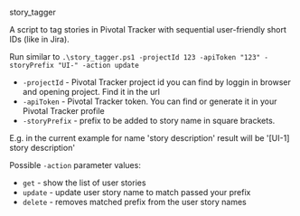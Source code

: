 story_tagger

A script to tag stories in Pivotal Tracker with sequential user-friendly short IDs (like in Jira).

Run similar to 
`.\story_tagger.ps1 -projectId 123 -apiToken "123" -storyPrefix "UI-" -action update`
* `-projectId` - Pivotal Tracker project id you can find by loggin in browser and opening project. Find it in the url
* `-apiToken` - Pivotal Tracker token. You can find or generate it in your Pivotal Tracker profile
* `-storyPrefix` - prefix to be added to story name in square brackets. 

E.g. in the current example for name 'story description' result will be '[UI-1] story description'

Possible `-action` parameter values:
* `get` - show the list of user stories
* `update` - update user story name to match passed your prefix
* `delete` - removes matched prefix from the user story names

    
